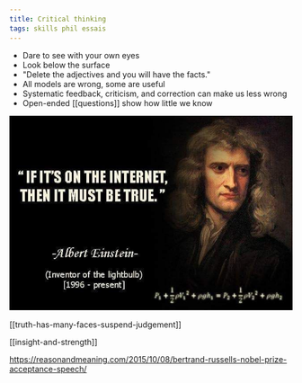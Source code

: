 ```yaml
---
title: Critical thinking 
tags: skills phil essais
---
```


- Dare to see with your own eyes
- Look below the surface 
- "Delete the adjectives and you will have the facts."
- All models are wrong, some are useful 
- Systematic feedback, criticism, and correction can make us less wrong 
- Open-ended [[questions]] show how little we know 

![](/static/img/must-be-true.jpeg)

[[truth-has-many-faces-suspend-judgement]]

[[insight-and-strength]]

<https://reasonandmeaning.com/2015/10/08/bertrand-russells-nobel-prize-acceptance-speech/>


